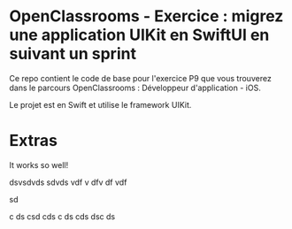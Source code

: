 # OpenClassrooms - Exercice : migrez une application UIKit en SwiftUI en suivant un sprint
Ce repo contient le code de base pour l'exercice P9 que vous trouverez dans le parcours OpenClassrooms : Développeur d'application - iOS.

Le projet est en Swift et utilise le framework UIKit.

# Extras

It works so well!

dsvsdvds
sdvds
vdf
v
dfv
df
vdf

sd

c
ds
csd
cds
c
ds
cds
dsc
ds
